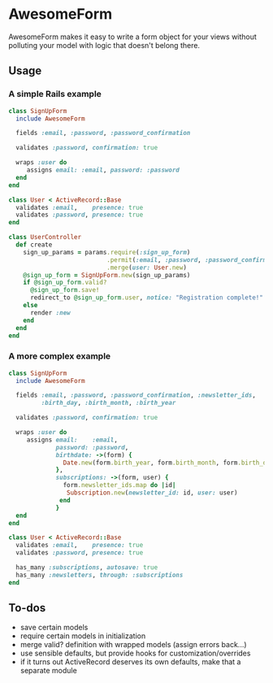 # AwesomeForm

AwesomeForm makes it easy to write a form object for your views without
polluting your model with logic that doesn't belong there.

## Usage

### A simple Rails example

```ruby
class SignUpForm
  include AwesomeForm

  fields :email, :password, :password_confirmation

  validates :password, confirmation: true

  wraps :user do
     assigns email: :email, password: :password
  end
end

class User < ActiveRecord::Base
  validates :email,    presence: true
  validates :password, presence: true
end

class UserController
  def create
    sign_up_params = params.require(:sign_up_form)
                           .permit(:email, :password, :password_confirmation)
                           .merge(user: User.new)
    @sign_up_form = SignUpForm.new(sign_up_params)
    if @sign_up_form.valid?
      @sign_up_form.save!
      redirect_to @sign_up_form.user, notice: "Registration complete!"
    else
      render :new
    end
  end
end
```

### A more complex example
```ruby
class SignUpForm
  include AwesomeForm

  fields :email, :password, :password_confirmation, :newsletter_ids,
         :birth_day, :birth_month, :birth_year

  validates :password, confirmation: true

  wraps :user do
     assigns email:    :email,
             password: :password,
             birthdate: ->(form) {
               Date.new(form.birth_year, form.birth_month, form.birth_day)
             },
             subscriptions: ->(form, user) {
               form.newsletter_ids.map do |id|
                Subscription.new(newsletter_id: id, user: user)
              end
             }
  end
end

class User < ActiveRecord::Base
  validates :email,    presence: true
  validates :password, presence: true

  has_many :subscriptions, autosave: true
  has_many :newsletters, through: :subscriptions
end
```

## To-dos

- save certain models
- require certain models in initialization
- merge valid? definition with wrapped models (assign errors back...)
- use sensible defaults, but provide hooks for customization/overrides
- if it turns out ActiveRecord deserves its own defaults, make that a
  separate module
